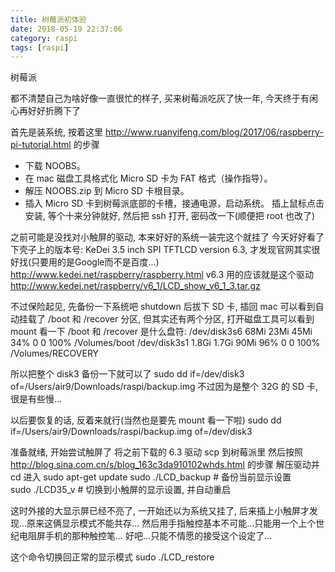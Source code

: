 ```yaml
---
title: 树莓派初体验
date: 2018-05-19 22:37:06
category: raspi
tags: [raspi]
---
```


树莓派

都不清楚自己为啥好像一直很忙的样子, 买来树莓派吃灰了快一年, 今天终于有闲心再好好折腾下了


首先是装系统, 按着这里 http://www.ruanyifeng.com/blog/2017/06/raspberry-pi-tutorial.html 的步骤
* 下载 NOOBS。
* 在 mac 磁盘工具格式化 Micro SD 卡为 FAT 格式（操作指导）。
* 解压 NOOBS.zip 到 Micro SD 卡根目录。
* 插入 Micro SD 卡到树莓派底部的卡槽，接通电源，启动系统。
插上鼠标点击安装, 等个十来分钟就好, 然后把 ssh 打开, 密码改一下(顺便把 root 也改了)


之前可能是没找对小触屏的驱动, 本来好好的系统一装完这个就挂了
今天好好看了下壳子上的版本号: KeDei 3.5 inch SPI TFTLCD version 6.3, 才发现官网其实很好找(只要用的是Google而不是百度...)
http://www.kedei.net/raspberry/raspberry.html
v6.3 用的应该就是这个驱动 http://www.kedei.net/raspberry/v6_1/LCD_show_v6_1_3.tar.gz


不过保险起见, 先备份一下系统吧
shutdown 后拔下 SD 卡, 插回 mac 可以看到自动挂载了 /boot 和 /recover 分区, 但其实还有两个分区, 打开磁盘工具可以看到
mount 看一下 /boot 和 /recover 是什么盘符:
/dev/disk3s6                           68Mi   23Mi   45Mi    34%       0          0  100%   /Volumes/boot
/dev/disk3s1                          1.8Gi  1.7Gi   90Mi    96%       0          0  100%   /Volumes/RECOVERY

所以把整个 disk3 备份一下就可以了
sudo dd if=/dev/disk3 of=/Users/air9/Downloads/raspi/backup.img
不过因为是整个 32G 的 SD 卡, 很是有些慢...

以后要恢复的话, 反着来就行(当然也是要先 mount 看一下啦)
sudo dd if=/Users/air9/Downloads/raspi/backup.img of=/dev/disk3


准备就绪, 开始尝试触屏了
将之前下载的 6.3 驱动 scp 到树莓派里
然后按照 http://blog.sina.com.cn/s/blog_163c3da910102whds.html 的步骤
解压驱动并 cd 进入
sudo apt-get update
sudo ./LCD_backup  # 备份当前显示设置
sudo ./LCD35_v   # 切换到小触屏的显示设置, 并自动重启

这时外接的大显示屏已经不亮了, 一开始还以为系统又挂了, 后来插上小触屏才发现...原来这俩显示模式不能共存...
然后用手指触控基本不可能...只能用一个上个世纪电阻屏手机的那种触控笔...
好吧...只能不情愿的接受这个设定了...

这个命令切换回正常的显示模式
sudo ./LCD_restore
